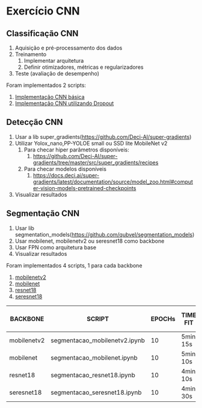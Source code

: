 Exercício CNN
=============

## Classificação CNN
1. Aquisição e pré-processamento dos dados
2. Treinamento
    1. Implementar arquitetura
    1. Definir otimizadores, métricas e regularizadores
3. Teste (avaliação de desempenho)

Foram implementados 2 scripts:
1. [Implementação CNN básica](./classificacao/script_classificaocao_cnn_local_base.ipynb)
2. [Implementação CNN utilizando Dropout](./classificacao/script_classificaocao_cnn_local_dropout.ipynb)


## Detecção CNN
1. Usar a lib super_gradients(https://github.com/Deci-AI/super-gradients)
2. Utilizar Yolox_nano,PP-YOLOE small ou SSD lite MobileNet v2
   1. Para checar hiper parâmetros disponíveis:
      1. https://github.com/Deci-AI/super-gradients/tree/master/src/super_gradients/recipes
   2. Para checar modelos disponíveis
      1. https://docs.deci.ai/super-gradients/latest/documentation/source/model_zoo.html#computer-vision-models-pretrained-checkpoints
3. Visualizar resultados

## Segmentação CNN
   1. Usar lib segmentation_models(https://github.com/qubvel/segmentation_models)
   2. Usar mobilenet, mobilenetv2 ou seresnet18 como backbone
   3. Usar FPN como arquitetura base
   4. Visualizar resultados

Foram implementados 4 scripts, 1 para cada backbone

1. [mobilenetv2](./segmentacao/segmentacao_mobilenetv2.ipynb)
2. [mobilenet](./segmentacao/segmentacao_mobilenet.ipynb)
3. [resnet18](./segmentacao/segmentacao_resnet18.ipynb)
4. [seresnet18](./segmentacao/segmentacao_seresnet18.ipynb)



| BACKBONE    | SCRIPT                        | EPOCHs | TIME FIT | LOSS   | MEAN IOU_SCORE | MEAN F1-SCORE |
|-------------|-------------------------------|--------|----------|--------|----------------|---------------|
| mobilenetv2 | segmentacao_mobilenetv2.ipynb | 10     | 5min 15s | 12,20% | 95,95%         | 97,90%        |
| mobilenet   | segmentacao_mobilenet.ipynb   | 10     | 5min 10s | 11,95% | 95,81%         | 97,83%        |
| resnet18    | segmentacao_resnet18.ipynb    | 10     | 4min 10s | 11,64% | 93,13%         | 96,37%        |
| seresnet18  | segmentacao_seresnet18.ipynb  | 10     | 4min 30s | 12,97% | 92,39%         | 95,94%        |